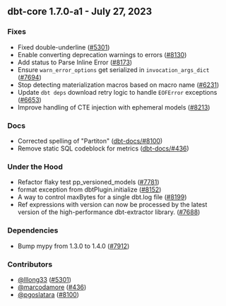 ## dbt-core 1.7.0-a1 - July 27, 2023

### Fixes

- Fixed double-underline ([#5301](https://github.com/dbt-labs/dbt-core/issues/5301))
- Enable converting deprecation warnings to errors ([#8130](https://github.com/dbt-labs/dbt-core/issues/8130))
- Add status to Parse Inline Error ([#8173](https://github.com/dbt-labs/dbt-core/issues/8173))
- Ensure `warn_error_options` get serialized in `invocation_args_dict` ([#7694](https://github.com/dbt-labs/dbt-core/issues/7694))
- Stop detecting materialization macros based on macro name ([#6231](https://github.com/dbt-labs/dbt-core/issues/6231))
- Update `dbt deps` download retry logic to handle `EOFError` exceptions ([#6653](https://github.com/dbt-labs/dbt-core/issues/6653))
- Improve handling of CTE injection with ephemeral models ([#8213](https://github.com/dbt-labs/dbt-core/issues/8213))

### Docs

- Corrected spelling of "Partiton" ([dbt-docs/#8100](https://github.com/dbt-labs/dbt-docs/issues/8100))
- Remove static SQL codeblock for metrics ([dbt-docs/#436](https://github.com/dbt-labs/dbt-docs/issues/436))

### Under the Hood

- Refactor flaky test pp_versioned_models ([#7781](https://github.com/dbt-labs/dbt-core/issues/7781))
- format exception from dbtPlugin.initialize ([#8152](https://github.com/dbt-labs/dbt-core/issues/8152))
- A way to control maxBytes for a single dbt.log file ([#8199](https://github.com/dbt-labs/dbt-core/issues/8199))
- Ref expressions with version can now be processed by the latest version of the high-performance dbt-extractor library. ([#7688](https://github.com/dbt-labs/dbt-core/issues/7688))

### Dependencies

- Bump mypy from 1.3.0 to 1.4.0 ([#7912](https://github.com/dbt-labs/dbt-core/pull/7912))

### Contributors
- [@lllong33](https://github.com/lllong33) ([#5301](https://github.com/dbt-labs/dbt-core/issues/5301))
- [@marcodamore](https://github.com/marcodamore) ([#436](https://github.com/dbt-labs/dbt-core/issues/436))
- [@pgoslatara](https://github.com/pgoslatara) ([#8100](https://github.com/dbt-labs/dbt-core/issues/8100))
